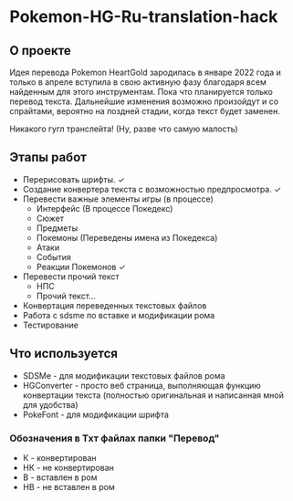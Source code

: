 # Pokemon-HG-Ru-translation-hack

## О проекте
Идея перевода Pokemon HeartGold зародилась в январе 2022 года и только в апреле вступила в свою активную фазу благодаря всем найденным для этого инструментам. Пока что планируется только перевод текста. Дальнейшие изменения возможно произойдут и со спрайтами, вероятно на поздней стадии, когда текст будет заменен. 

Никакого гугл транслейта! (Ну, разве что самую малость)

## Этапы работ

- Перерисовать шрифты. ✓
- Создание конвертера текста с возможностью предпросмотра. ✓
- Перевести важные элементы игры (в процессе)
  - Интерфейс (В процессе Покедекс)
  - Сюжет
  - Предметы
  - Покемоны (Переведены имена из Покедекса)
  - Атаки
  - События
  - Реакции Покемонов ✓
- Перевести прочий текст
  - НПС
  - Прочий текст...
- Конвертация переведенных текстовых файлов
- Работа с sdsme по вставке и модификации рома
- Тестирование

## Что используется

- SDSMe - для модификации текстовых файлов рома
- HGConverter - просто веб страница, выполняющая функцию конвертации текста (полностью оригинальная и написанная мной для удобства)
- PokeFont - для модификации шрифта

### Обозначения в Тхт файлах папки "Перевод"

- К - конвертирован
- НК - не конвертирован
- В - вставлен в ром
- НВ - не вставлен в ром
